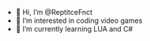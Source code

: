 - 👋 Hi, I’m @ReptitceFnct
- 👀 I’m interested in coding video games
- 🌱 I’m currently learning LUA and C#

<!---
ReptitceFnct/ReptitceFnct is a ✨ special ✨ repository because its `README.md` (this file) appears on your GitHub profile.
You can click the Preview link to take a look at your changes.
--->
